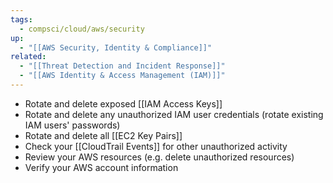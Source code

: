 ```yaml
---
tags:
  - compsci/cloud/aws/security
up:
  - "[[AWS Security, Identity & Compliance]]"
related:
  - "[[Threat Detection and Incident Response]]"
  - "[[AWS Identity & Access Management (IAM)]]"
---
```

- Rotate and delete exposed [[IAM Access Keys]]
- Rotate and delete any unauthorized IAM user credentials (rotate existing IAM users' passwords)
- Rotate and delete all [[EC2 Key Pairs]]
- Check your [[CloudTrail Events]] for other unauthorized activity
- Review your AWS resources (e.g. delete unauthorized resources)
- Verify your AWS account information




